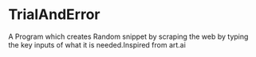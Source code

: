 # TrialAndError
A Program which creates Random snippet by scraping the web by typing the key inputs of what it is needed.Inspired from art.ai
